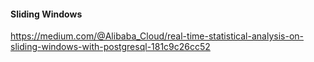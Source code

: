 #### Sliding Windows 
https://medium.com/@Alibaba_Cloud/real-time-statistical-analysis-on-sliding-windows-with-postgresql-181c9c26cc52   

